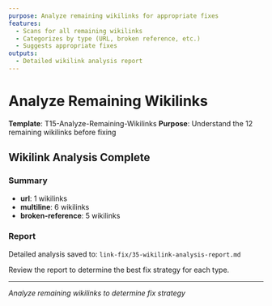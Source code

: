 ```yaml
---
purpose: Analyze remaining wikilinks for appropriate fixes
features:
  - Scans for all remaining wikilinks
  - Categorizes by type (URL, broken reference, etc.)
  - Suggests appropriate fixes
outputs:
  - Detailed wikilink analysis report
---
```


# Analyze Remaining Wikilinks

**Template**: T15-Analyze-Remaining-Wikilinks
**Purpose**: Understand the 12 remaining wikilinks before fixing

## Wikilink Analysis Complete

### Summary
- **url**: 1 wikilinks
- **multiline**: 6 wikilinks
- **broken-reference**: 5 wikilinks

### Report
Detailed analysis saved to: `link-fix/35-wikilink-analysis-report.md`

Review the report to determine the best fix strategy for each type.

---

*Analyze remaining wikilinks to determine fix strategy*